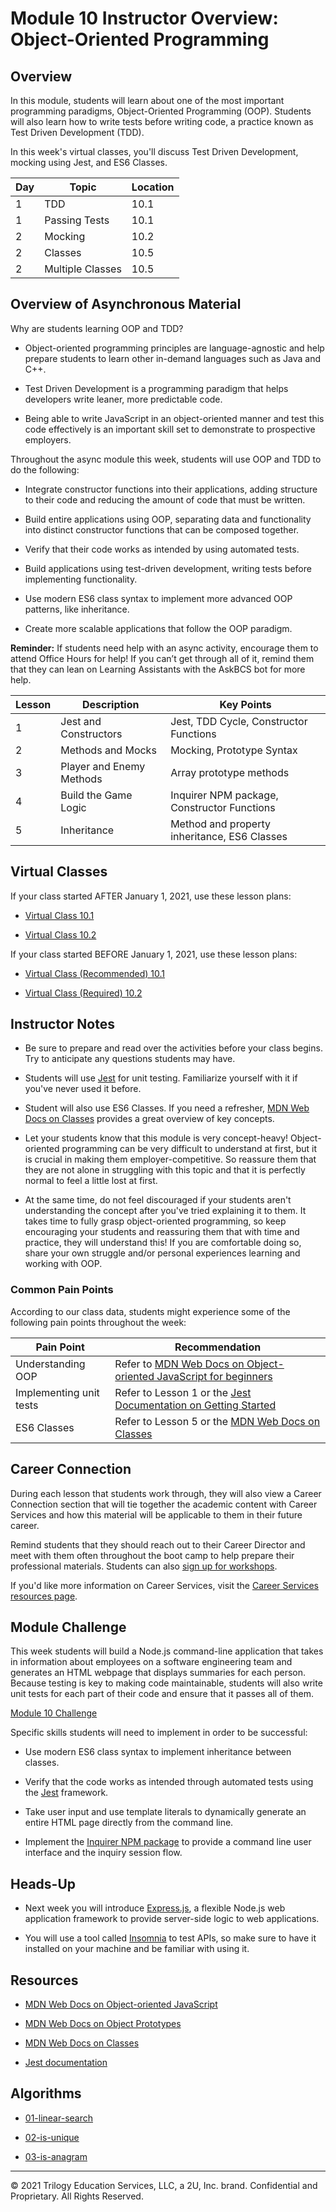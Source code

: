 # Module 10 Instructor Overview: Object-Oriented Programming

## Overview

In this module, students will learn about one of the most important programming paradigms, Object-Oriented Programming (OOP). Students will also learn how to write tests before writing code, a practice known as Test Driven Development (TDD).

In this week's virtual classes, you'll discuss Test Driven Development, mocking using Jest, and ES6 Classes.

| Day  | Topic              | Location |
| ---  | ---                | ---      |
| 1    | TDD                | 10.1     |
| 1    | Passing Tests      | 10.1     |
| 2    | Mocking            | 10.2     |
| 2    | Classes            | 10.5     |
| 2    | Multiple Classes   | 10.5     |

## Overview of Asynchronous Material 

Why are students learning OOP and TDD?

  * Object-oriented programming principles are language-agnostic and help prepare students to learn other in-demand languages such as Java and C++.

  * Test Driven Development is a programming paradigm that helps developers write leaner, more predictable code. 

  * Being able to write JavaScript in an object-oriented manner and test this code effectively is an important skill set to demonstrate to prospective employers.

Throughout the async module this week, students will use OOP and TDD to do the following:

  * Integrate constructor functions into their applications, adding structure to their code and reducing the amount of code that must be written.

  * Build entire applications using OOP, separating data and functionality into distinct constructor functions that can be composed together.

  * Verify that their code works as intended by using automated tests.

  * Build applications using test-driven development, writing tests before implementing functionality.

  * Use modern ES6 class syntax to implement more advanced OOP patterns, like inheritance.

  * Create more scalable applications that follow the OOP paradigm.

**Reminder:** If students need help with an async activity, encourage them to attend Office Hours for help! If you can’t get through all of it, remind them that they can lean on Learning Assistants with the AskBCS bot for more help.

| Lesson   | Description                | Key Points                                                                            |
| ---      | ---                        | ---                                                                                   |
| 1        | Jest and Constructors      | Jest, TDD Cycle, Constructor Functions                                                |
| 2        | Methods and Mocks          | Mocking, Prototype Syntax                                                             |
| 3        | Player and Enemy Methods   | Array prototype methods                                                               |
| 4        | Build the Game Logic       | Inquirer NPM package, Constructor Functions                                           |
| 5        | Inheritance                | Method and property inheritance, ES6 Classes                                          |         


## Virtual Classes

If your class started AFTER January 1, 2021, use these lesson plans:

* [Virtual Class 10.1](./10.1-REQUIRED.md)

* [Virtual Class 10.2](./10.2-REQUIRED.md)

If your class started BEFORE January 1, 2021, use these lesson plans:

* [Virtual Class (Recommended) 10.1](./10.1-RECOMMENDED.md)

* [Virtual Class (Required) 10.2](./10.2-REQUIRED.md)

## Instructor Notes

* Be sure to prepare and read over the activities before your class begins. Try to anticipate any questions students may have.

* Students will use [Jest](https://jestjs.io/) for unit testing. Familiarize yourself with it if you've never used it before.

* Student will also use ES6 Classes. If you need a refresher, [MDN Web Docs on Classes](https://developer.mozilla.org/en-US/docs/Web/JavaScript/Reference/Classes) provides a great overview of key concepts. 

* Let your students know that this module is very concept-heavy! Object-oriented programming can be very difficult to understand at first, but it is crucial in making them employer-competitive. So reassure them that they are not alone in struggling with this topic and that it is perfectly normal to feel a little lost at first. 

* At the same time, do not feel discouraged if your students aren't understanding the concept after you've tried explaining it to them. It takes time to fully grasp object-oriented programming, so keep encouraging your students and reassuring them that with time and practice, they will understand this! If you are comfortable doing so, share your own struggle and/or personal experiences learning and working with OOP.

### Common Pain Points

According to our class data, students might experience some of the following pain points throughout the week:

| Pain Point                | Recommendation       |
| ---                       | ---                  |
| Understanding OOP         | Refer to [MDN Web Docs on Object-oriented JavaScript for beginners](https://developer.mozilla.org/en-US/docs/Learn/JavaScript/Objects/Object-oriented_JS) |
| Implementing unit tests   | Refer to Lesson 1 or the [Jest Documentation on Getting Started](https://jestjs.io/docs/getting-started) |
| ES6 Classes               | Refer to Lesson 5 or the [MDN Web Docs on Classes](https://developer.mozilla.org/en-US/docs/Web/JavaScript/Reference/Classes)|

## Career Connection

During each lesson that students work through, they will also view a Career Connection section that will tie together the academic content with Career Services and how this material will be applicable to them in their future career.

Remind students that they should reach out to their Career Director and meet with them often throughout the boot camp to help prepare their professional materials. Students can also [sign up for workshops](https://careerservicesonlineevents.splashthat.com/).

If you'd like more information on Career Services, visit the [Career Services resources page](https://mycareerspot.org/).

## Module Challenge

This week students will build a Node.js command-line application that takes in information about employees on a software engineering team and generates an HTML webpage that displays summaries for each person. Because testing is key to making code maintainable, students will also write unit tests for each part of their code and ensure that it passes all of them.

[Module 10 Challenge](../../01-Class-Content/10-OOP/02-Challenge)

Specific skills students will need to implement in order to be successful:

* Use modern ES6 class syntax to implement inheritance between classes.

* Verify that the code works as intended through automated tests using the [Jest](https://jestjs.io/) framework.

* Take user input and use template literals to dynamically generate an entire HTML page directly from the command line.

* Implement the [Inquirer NPM package](https://www.npmjs.com/package/inquirer) to provide a command line user interface and the inquiry session flow.

## Heads-Up

* Next week you will introduce [Express.js](https://expressjs.com/), a flexible Node.js web application framework to provide server-side logic to web applications. 

* You will use a tool called [Insomnia](https://insomnia.rest/products/insomnia) to test APIs, so make sure to have it installed on your machine and be familiar with using it. 

## Resources

* [MDN Web Docs on Object-oriented JavaScript](https://developer.mozilla.org/en-US/docs/Learn/JavaScript/Objects/Object-oriented_JS)

* [MDN Web Docs on Object Prototypes](https://developer.mozilla.org/en-US/docs/Learn/JavaScript/Objects/Object_prototypes)

* [MDN Web Docs on Classes](https://developer.mozilla.org/en-US/docs/Web/JavaScript/Reference/Classes)

* [Jest documentation](https://jestjs.io/docs/en/using-matchers)

## Algorithms

* [01-linear-search](../../01-Class-Content/10-OOP/03-Algorithms/01-linear-search)

* [02-is-unique](../../01-Class-Content/10-OOP/03-Algorithms/02-is-unique)

* [03-is-anagram](../../01-Class-Content/10-OOP/03-Algorithms/03-is-anagram)

---
© 2021 Trilogy Education Services, LLC, a 2U, Inc. brand.  Confidential and Proprietary.  All Rights Reserved.

